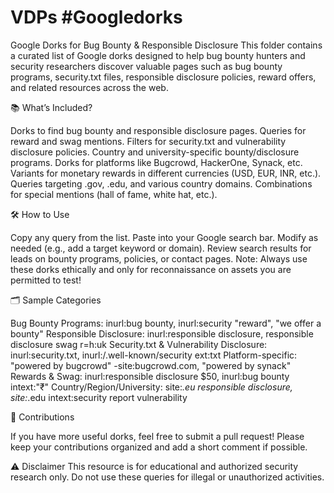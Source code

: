 # VDPs #Googledorks
Google Dorks for Bug Bounty & Responsible Disclosure
This folder contains a curated list of Google dorks designed to help bug bounty hunters and security researchers discover valuable pages such as bug bounty programs, security.txt files, responsible disclosure policies, reward offers, and related resources across the web.

📚 What’s Included?

Dorks to find bug bounty and responsible disclosure pages.
Queries for reward and swag mentions.
Filters for security.txt and vulnerability disclosure policies.
Country and university-specific bounty/disclosure programs.
Dorks for platforms like Bugcrowd, HackerOne, Synack, etc.
Variants for monetary rewards in different currencies (USD, EUR, INR, etc.).
Queries targeting .gov, .edu, and various country domains.
Combinations for special mentions (hall of fame, white hat, etc.).

🛠️ How to Use

Copy any query from the list.
Paste into your Google search bar.
Modify as needed (e.g., add a target keyword or domain).
Review search results for leads on bounty programs, policies, or contact pages.
Note: Always use these dorks ethically and only for reconnaissance on assets you are permitted to test!

🗂️ Sample Categories

Bug Bounty Programs:
inurl:bug bounty, inurl:security "reward", "we offer a bounty"
Responsible Disclosure:
inurl:responsible disclosure, responsible disclosure swag r=h:uk
Security.txt & Vulnerability Disclosure:
inurl:security.txt, inurl:/.well-known/security ext:txt
Platform-specific:
"powered by bugcrowd" -site:bugcrowd.com, "powered by synack"
Rewards & Swag:
inurl:responsible disclosure $50, inurl:bug bounty intext:"₹"
Country/Region/University:
site:*.eu responsible disclosure, site:*.edu intext:security report vulnerability

🤝 Contributions

If you have more useful dorks, feel free to submit a pull request!
Please keep your contributions organized and add a short comment if possible.

⚠️ Disclaimer
This resource is for educational and authorized security research only.
Do not use these queries for illegal or unauthorized activities.

